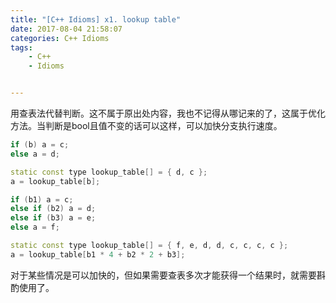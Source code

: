 ```yaml
---
title: "[C++ Idioms] x1. lookup table"
date: 2017-08-04 21:58:07
categories: C++ Idioms
tags:
    - C++
    - Idioms


---
```

用查表法代替判断。<!--more-->这不属于原出处内容，我也不记得从哪记来的了，这属于优化方法。当判断是bool且值不变的话可以这样，可以加快分支执行速度。
```cpp
if (b) a = c;
else a = d;

static const type lookup_table[] = { d, c };
a = lookup_table[b];

if (b1) a = c;
else if (b2) a = d;
else if (b3) a = e;
else a = f;

static const type lookup_table[] = { f, e, d, d, c, c, c, c };
a = lookup_table[b1 * 4 + b2 * 2 + b3];
```
对于某些情况是可以加快的，但如果需要查表多次才能获得一个结果时，就需要斟酌使用了。  